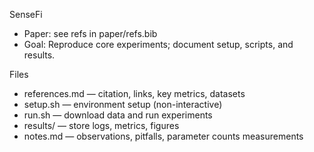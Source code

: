 SenseFi

- Paper: see refs in paper/refs.bib
- Goal: Reproduce core experiments; document setup, scripts, and results.

Files
- references.md — citation, links, key metrics, datasets
- setup.sh — environment setup (non-interactive)
- run.sh — download data and run experiments
- results/ — store logs, metrics, figures
- notes.md — observations, pitfalls, parameter counts measurements
